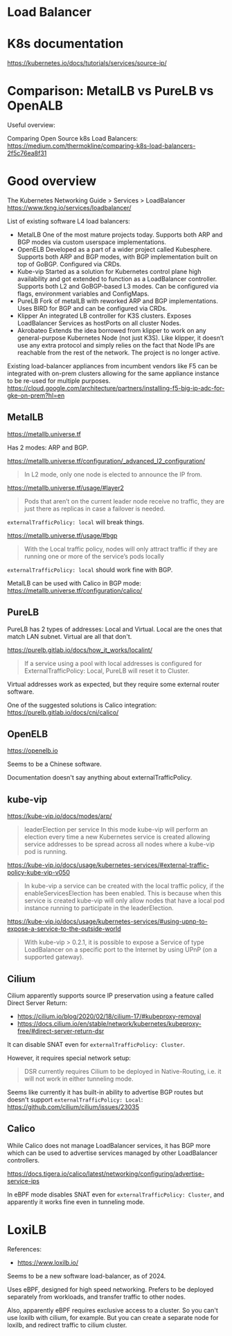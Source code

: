 
# Load Balancer

# K8s documentation

https://kubernetes.io/docs/tutorials/services/source-ip/

# Comparison: MetalLB vs PureLB vs OpenALB

Useful overview:

Comparing Open Source k8s Load Balancers:
https://medium.com/thermokline/comparing-k8s-load-balancers-2f5c76ea8f31

# Good overview

The Kubernetes Networking Guide > Services > LoadBalancer
https://www.tkng.io/services/loadbalancer/

List of existing software L4 load balancers:
- MetalLB
    One of the most mature projects today.
    Supports both ARP and BGP modes via custom userspace implementations.
- OpenELB
    Developed as a part of a wider project called Kubesphere.
    Supports both ARP and BGP modes, with BGP implementation built on top of GoBGP. Configured via CRDs.
- Kube-vip
    Started as a solution for Kubernetes control plane high availability
    and got extended to function as a LoadBalancer controller.
    Supports both L2 and GoBGP-based L3 modes. Can be configured via flags, environment variables and ConfigMaps.
- PureLB
    Fork of metalLB with reworked ARP and BGP implementations. Uses BIRD for BGP and can be configured via CRDs.
- Klipper
    An integrated LB controller for K3S clusters. Exposes LoadBalancer Services as hostPorts on all cluster Nodes.
- Akrobateo
    Extends the idea borrowed from klipper to work on any general-purpose Kubernetes Node (not just K3S). Like klipper, it doesn’t use any extra protocol and simply relies on the fact that Node IPs are reachable from the rest of the network. The project is no longer active.

Existing load-balancer appliances from incumbent vendors
like F5 can be integrated with on-prem clusters
allowing for the same appliance instance to be re-used for multiple purposes.
https://cloud.google.com/architecture/partners/installing-f5-big-ip-adc-for-gke-on-prem?hl=en

## MetalLB

https://metallb.universe.tf

Has 2 modes: ARP and BGP.

https://metallb.universe.tf/configuration/_advanced_l2_configuration/
> In L2 mode, only one node is elected to announce the IP from.

https://metallb.universe.tf/usage/#layer2
> Pods that aren’t on the current leader node receive no traffic,
> they are just there as replicas in case a failover is needed.

`externalTrafficPolicy: local` will break things.

https://metallb.universe.tf/usage/#bgp
> With the Local traffic policy, nodes will only attract traffic
> if they are running one or more of the service’s pods locally

`externalTrafficPolicy: local` should work fine with BGP.

MetalLB can be used with Calico in BGP mode:
https://metallb.universe.tf/configuration/calico/

## PureLB

PureLB has 2 types of addresses: Local and Virtual.
Local are the ones that match LAN subnet. Virtual are all that don't.

https://purelb.gitlab.io/docs/how_it_works/localint/
> If a service using a pool with local addresses is configured
> for ExternalTrafficPolicy: Local, PureLB will reset it to Cluster.

Virtual addresses work as expected, but they require some external router software.

One of the suggested solutions is Calico integration:
https://purelb.gitlab.io/docs/cni/calico/

## OpenELB

https://openelb.io

Seems to be a Chinese software.

Documentation doesn't say anything about externalTrafficPolicy.

## kube-vip

https://kube-vip.io/docs/modes/arp/
> leaderElection per service
> In this mode kube-vip will perform an election every time a new Kubernetes service is created
> allowing service addresses to be spread across all nodes where a kube-vip pod is running.

https://kube-vip.io/docs/usage/kubernetes-services/#external-traffic-policy-kube-vip-v050
> In kube-vip a service can be created with the local traffic policy,
> if the enableServicesElection has been enabled.
> This is because when this service is created kube-vip
> will only allow nodes that have a local pod instance running to participate in the leaderElection.

https://kube-vip.io/docs/usage/kubernetes-services/#using-upnp-to-expose-a-service-to-the-outside-world
> With kube-vip > 0.2.1, it is possible to expose a Service of type LoadBalancer
> on a specific port to the Internet by using UPnP (on a supported gateway).

## Cilium

Cilium apparently supports source IP preservation using a feature called Direct Server Return:
- https://cilium.io/blog/2020/02/18/cilium-17/#kubeproxy-removal
- https://docs.cilium.io/en/stable/network/kubernetes/kubeproxy-free/#direct-server-return-dsr

It can disable SNAT even for `externalTrafficPolicy: Cluster`.

However, it requires special network setup:
> DSR currently requires Cilium to be deployed in Native-Routing,
> i.e. it will not work in either tunneling mode.

Seems like currently it has built-in ability to advertise BGP routes
but doesn't support `externalTrafficPolicy: Local`:
https://github.com/cilium/cilium/issues/23035

## Calico

While Calico does not manage LoadBalancer services,
it has BGP more which can be used to advertise services
managed by other LoadBalancer controllers.

https://docs.tigera.io/calico/latest/networking/configuring/advertise-service-ips

In eBPF mode disables SNAT even for `externalTrafficPolicy: Cluster`,
and apparently it works fine even in tunneling mode.

# LoxiLB

References:
- https://www.loxilb.io/

Seems to be a new software load-balancer, as of 2024.

Uses eBPF, designed for high speed networking.
Prefers to be deployed separately from workloads, and transfer traffic to other nodes.

Also, apparently eBPF requires exclusive access to a cluster. So you can't use loxilb with cilium, for example.
But you can create a separate node for loxilb, and redirect traffic to cilium cluster.
